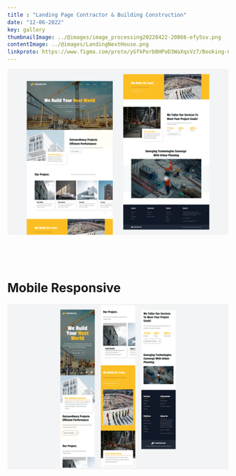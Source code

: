 ```yaml
---
title : "Landing Page Contractor & Building Construction"
date: "12-06-2022"
key: gallery
thumbnailImage: ../@images/image_processing20220422-20866-efy5sv.png
contentImage: ../@images/LandingNextHouse.png
linkproto: https://www.figma.com/proto/yGfkPorbBHPoD3WaXqsVz7/Booking-Car-Wash?node-id=387%3A10385&scaling=scale-down&page-id=17%3A598&starting-point-node-id=324%3A9294&show-proto-sidebar=0
---
```



![alt text](../@images/image_processing20220422-20866-efy5sv.png)

&nbsp;
&nbsp;
&nbsp;
&nbsp;
&nbsp;
&nbsp;

&nbsp;
&nbsp;
&nbsp;
&nbsp;
&nbsp;
&nbsp;

# Mobile Responsive


![alt text](../@images/contractor.png)
